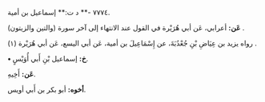 ٧٧٧٤ -** د ت:** إسماعيل بن أمية.

**عَن:** أعرابي، عَن أبي هُرَيْرة في القول عند الانتهاء إلى آخر سورة (والتين والزيتون) .

رواه يزيد بن عِيَاضِ بْنِ جُعْدُبَةَ، عن إِسْمَاعِيلَ بن أمية، عَن أبي اليسع، عَن أبي هُرَيْرة (١) .

**• خ:** إسماعيل بْنِ أَبي أُوَيْسٍ.

**عَن:** أَخِيهِ.

**أخوه:** أبو بكر بن أَبي أويس.